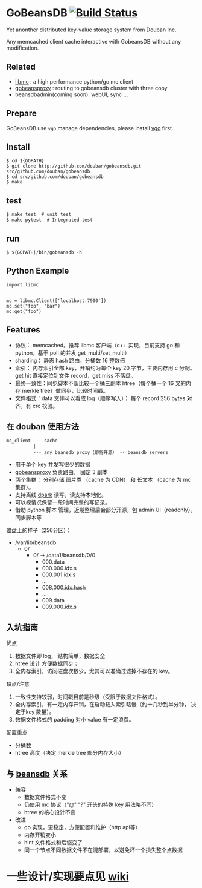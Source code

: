 # GoBeansDB [![Build Status](https://travis-ci.org/douban/gobeansdb.svg?branch=master)](https://travis-ci.org/douban/gobeansdb) 

Yet anonther distributed key-value storage system from Douban Inc.

Any memcached client cache interactive with GobeansDB without any modification.

## Related

- [libmc](https://github.com/douban/gobeansproxy) : a high performance python/go mc client
- [gobeansproxy](https://github.com/douban/gobeansproxy) : routing to gobeansdb cluster with three copy
- beansdbadmin(coming soon): webUI, sync ...

## Prepare

GoBeansDB use `vgo` manage dependencies, please install [vgo](https://godoc.org/golang.org/x/vgo) first.


## Install

```shell
$ cd ${GOPATH}
$ git clone http://github.com/douban/gobeansdb.git src/github.com/douban/gobeansdb
$ cd src/github.com/douban/gobeansdb
$ make
```

## test

```shell
$ make test  # unit test
$ make pytest  # Integrated test
```

## run

```shell
$ ${GOPATH}/bin/gobeansdb -h
```

## Python Example

```
import libmc


mc = libmc.Client(['localhost:7900'])
mc.set("foo", "bar")
mc.get("foo")

```

## Features

- 协议： memcached。推荐 libmc 客户端（c++ 实现，目前支持 go 和 python，基于 poll 的并发 get_multi/set_multi）
- sharding： 静态 hash 路由，分桶数 16 整数倍
- 索引： 内存索引全部 key，开销约为每个 key 20 字节，主要内存用 c 分配。 get hit 直接定位到文件 record，get miss 不落盘。
- 最终一致性：同步脚本不断比较一个桶三副本 htree（每个桶一个 16 叉的内存 merkle tree）做同步，比较时间戳。
- 文件格式：data 文件可以看成 log（顺序写入）； 每个 record 256 bytes 对齐，有 crc 校验。

## 在 douban 使用方法

```
mc_client --- cache
          |
          --- any beansdb proxy（即将开源） -- beansdb servers 
```

- 用于单个 key 并发写很少的数据
- [gobeansproxy](https://github.com/douban/gobeansproxy) 负责路由， 固定 3 副本
- 两个集群： 分别存储 图片类 （cache 为 CDN）  和 长文本 （cache 为 mc 集群）。
- 支持离线  [dpark](https://github.com/douban/dpark) 读写，读支持本地化。
- 可以视情况保留一段时间完整的写记录。
- 借助 python 脚本 管理，近期整理后会部分开源，包 admin UI（readonly），同步脚本等


磁盘上的样子（256分区）：

* /var/lib/beansdb
	* 0/
		* 0/  -> /data1/beansdb/0/0
			* 000.data
			* 000.000.idx.s
			* 000.001.idx.s
			* ...
			* 008.000.idx.hash
			* ...
			* 009.data
			* 009.000.idx.s		


## 入坑指南

优点

1. 数据文件即 log， 结构简单，数据安全
2. htree 设计 方便数据同步；
3. 全内存索引，访问磁盘次数少，尤其可以准确过滤掉不存在的 key。

缺点/注意

1. 一致性支持较弱，时间戳目前是秒级（受限于数据文件格式）。
2. 全内存索引，有一定内存开销，在启动载入索引略慢（约十几秒到半分钟， 决定于key 数量）。
3. 数据文件格式的 padding 对小 value 有一定浪费。


配置重点

- 分桶数
- htree 高度（决定 merkle tree 部分内存大小）


## 与 [beansdb](https://github.com/douban/beansdb) 关系

- 兼容
  - 数据文件格式不变
  - 仍使用 mc 协议（"@" "?" 开头的特殊 key 用法略不同）
  - htree 的核心设计不变
- 改进
  - go 实现，更稳定，方便配置和维护（http api等）
  - 内存开销变小
  - hint 文件格式和后缀变了
  - 同一个节点不同数据文件不在混部署，以避免坏一个损失整个点数据


# 一些设计/实现要点见 [wiki](https://github.com/douban/gobeansdb/wiki)
